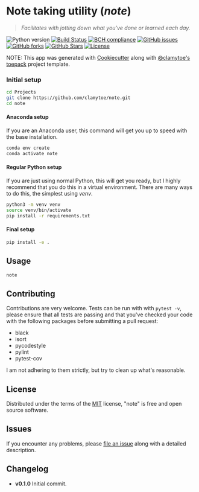 # Note taking utility (*note*)
> *Facilitates with jotting down what you've done or learned each day.*

![Python version][python-version]
[![Build Status][travis-image]][travis-url]
[![BCH compliance][bch-image]][bch-url]
[![GitHub issues][issues-image]][issues-url]
[![GitHub forks][fork-image]][fork-url]
[![GitHub Stars][stars-image]][stars-url]
[![License][license-image]][license-url]

NOTE: This app was generated with [Cookiecutter](https://github.com/audreyr/cookiecutter) along with [@clamytoe's](https://github.com/clamytoe) [toepack](https://github.com/clamytoe/toepack) project template.

### Initial setup
```bash
cd Projects
git clone https://github.com/clamytoe/note.git
cd note
```

#### Anaconda setup
If you are an Anaconda user, this command will get you up to speed with the base installation.
```bash
conda env create
conda activate note
```

#### Regular Python setup
If you are just using normal Python, this will get you ready, but I highly recommend that you do this in a virtual environment. There are many ways to do this, the simplest using *venv*.
```bash
python3 -m venv venv
source venv/bin/activate
pip install -r requirements.txt
```

#### Final setup
```bash
pip install -e .
```

## Usage
```bash
note
```

## Contributing
Contributions are very welcome. Tests can be run with with `pytest -v`, please ensure that all tests are passing and that you've checked your code with the following packages before submitting a pull request:
* black
* isort
* pycodestyle
* pylint
* pytest-cov

I am not adhering to them strictly, but try to clean up what's reasonable.

## License
Distributed under the terms of the [MIT](https://opensource.org/licenses/MIT) license, "note" is free and open source software.

## Issues
If you encounter any problems, please [file an issue](https://github.com/clamytoe/toepack/issues) along with a detailed description.

## Changelog
* **v0.1.0** Initial commit.

[python-version]:https://img.shields.io/badge/python-3.7-brightgreen.svg
[travis-image]:https://travis-ci.org/clamytoe/note.svg?branch=master
[travis-url]:https://travis-ci.org/clamytoe/note
[bch-image]:https://bettercodehub.com/edge/badge/clamytoe/note?branch=master
[bch-url]:https://bettercodehub.com/
[issues-image]:https://img.shields.io/github/issues/clamytoe/note.svg
[issues-url]:https://github.com/clamytoe/note/issues
[fork-image]:https://img.shields.io/github/forks/clamytoe/note.svg
[fork-url]:https://github.com/clamytoe/note/network
[stars-image]:https://img.shields.io/github/stars/clamytoe/note.svg
[stars-url]:https://github.com/clamytoe/note/stargazers
[license-image]:https://img.shields.io/github/license/clamytoe/note.svg
[license-url]:https://github.com/clamytoe/note/blob/master/LICENSE
